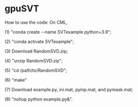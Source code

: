 # gpuSVT
How to use the code: On CML,

(1) "conda create --name SVTexample python=3.9";

(2) "conda activate SVTexample";

(3) Download RandomSVD.zip;

(4) "unzip RandomSVD.zip";

(5) "cd /path/to/RandomSVD";

(6) "make"

(7) Download example.py, ini.mat, pyinp.mat, and pymask.mat;

(8) "nohup python example.py&".
